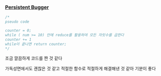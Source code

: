 ### [Persistent Bugger](https://www.codewars.com/kata/55bf01e5a717a0d57e0000ec/train/javascript)

```js
/*
pseudo code

counter = 0;
while ( num >= 10) 안에 reduce를 활용하여 모든 자릿수를 곱한다
counter += 1
while이 끝나면 return counter;
*/
```

조금 깔끔하게 코드를 짠 것 같다

가독성면에서도 괜찮은 것 같고 적절한 함수로 적절하게 해결해낸 것 같아 기분이 좋다